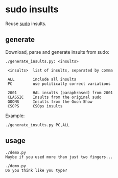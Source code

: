 # sudo insults
Reuse [sudo](http://www.sudo.ws) insults.

## generate
Download, parse and generate insults from sudo: 
  ```
  ./generate_insults.py: <insults>

   <insults>  list of insults, separated by comma

   ALL        include all insults
   PC         use politically correct variations

   2001       HAL insults (paraphrased) from 2001
   CLASSIC    Insults from the original sudo
   GOONS      Insults from the Goon Show
   CSOPS      CSOps insults
  ```
Example:
  ```
  ./generate_insults.py PC,ALL
  ```

## usage
  ```
  ./demo.py
  Maybe if you used more than just two fingers...
  ```
  ```
  ./demo.py
  Do you think like you type?
  ```
